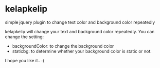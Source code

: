 kelapkelip
==========

simple jquery plugin to change text color and background color repeatedly

kelapkelip will change your text and background color repeatedly.
You can change the setting:
- backgroundColor: to change the background color
- staticbg: to determine whether your background color is static or not.

I hope you like it.. :)
